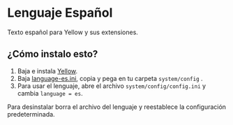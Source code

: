 Lenguaje Español
================
Texto español para Yellow y sus extensiones.

¿Cómo instalo esto?
----------------------
1. Baja e instala [Yellow](https://github.com/markseu/yellowcms/).  
2. Baja [language-es.ini](language-es.ini?raw=true), copia y pega en tu carpeta `system/config` .  
3. Para usar el lenguaje, abre el archivo `system/config/config.ini` y cambia `language = es`.

Para desinstalar borra el archivo del lenguaje y reestablece la configuración predeterminada.